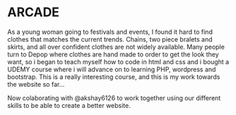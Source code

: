 # ARCADE
As a young woman going to festivals and events, I found it hard to find clothes that matches the current trends. Chains, two piece bralets and skirts, and all over confident clothes are not widely available. Many people turn to Depop where clothes are hand made to order to get the look they want, so i began to teach myself how to code in html and css and i bought a UDEMY course where i will advance on to learning PHP, wordpress and bootstrap. This is a really interesting course, and this is my work towards the website so far...

Now colaborating with @akshay6126 to work together using our different skills to be able to create a better website.
